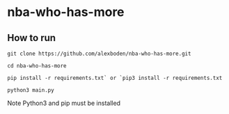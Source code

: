 # nba-who-has-more

## How to run

```
git clone https://github.com/alexboden/nba-who-has-more.git

cd nba-who-has-more

pip install -r requirements.txt` or `pip3 install -r requirements.txt

python3 main.py
```

Note Python3 and pip must be installed
